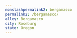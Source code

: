 ```yaml
---
﻿nonslashpermalink2: bergamasco
permalink2: /bergamasco/
alley: Bergamasco
city: Roseburg
state: Oregon
---
```

